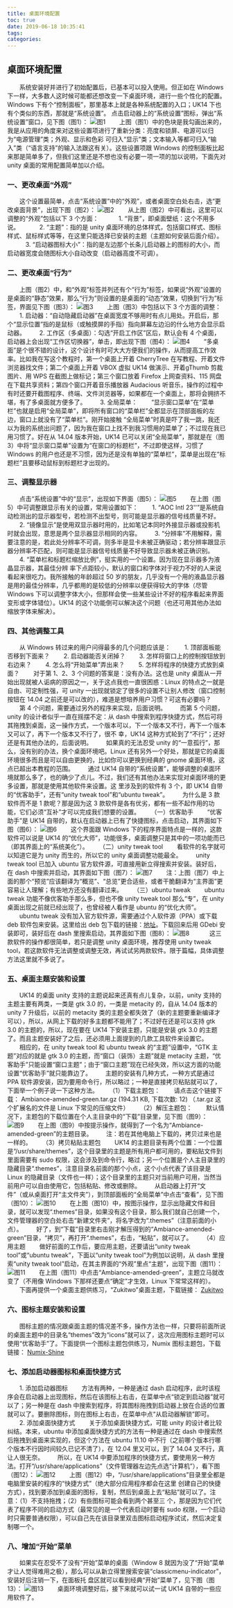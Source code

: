 ```yaml
---
title: 桌面环境配置
toc: true
date: 2019-06-18 10:35:41
tags:
categories:
---
```






## 桌面环境配置
　　系统安装好并进行了初始配置后，已基本可以投入使用。但正如在 Windows 下一样，大多数人这时候可能都还想改变一下桌面环境，进行一些个性化的配置。Windows 下有个“控制面板”，那里基本上就是各种系统配置的入口；UK14 下也有个类似的东西，那就是“系统设置”。
        点击启动器上的“系统设置”图标，弹出“系统设置”窗口，见下图（图1）：
![图1](https://www.ubuntukylin.com/ukylin/data/attachment/forum/201407/05/195631u311sx2r218vvllz.jpg)
　　上图（图1）中的色块是我勾画出来的，我是从应用的角度来对这些设置项进行了重新分类：亮度和锁屏、电源可以归为“电源管理”类；外观、显示和色彩 可归入“显示”类；文本输入等都可归入“输入”类（“语言支持”的输入法跟这有关）。这些设置项跟 Windows 的控制面板比起来那是简单多了，但我们这里还是不想也没有必要一项一项的加以说明，下面先对 unity 桌面的常用配置简单加以介绍。
### 一、更改桌面“外观”
　　这个设置最简单，点击“系统设置”中的“外观”，或者桌面空白处右击，选“更改桌面背景”，出现下图（图2）：
![图2](https://www.ubuntukylin.com/ukylin/data/attachment/forum/201407/05/195733l9hddpe002hz2zq9.jpg)
　　从上图（图2）中可看出，这里可以调整的“外观”包括以下 3 个方面：
　　　1. “背景”，即桌面壁纸：这个不用多说。
　　　2. “主题”：指的是 unity 桌面环境的总体样式，包括窗口样式、图标样式、鼠标样式等等，在这里只能选择已安装的主题（主题如何安装后面介绍）。
　　　3. “启动器图标大小”：指的是左边那个长条儿启动器上的图标的大小，而启动器宽度会随图标大小自动改变（启动器高度不可调）。
### 二、更改桌面“行为”
　　上图（图2）中，和“外观”标签并列还有个“行为”标签，如果说“外观”设置的是桌面的“静态”效果，那么“行为”则设置的是桌面的“动态”效果，切换到“行为”标签，界面见下图（图3）：
![图3](https://www.ubuntukylin.com/ukylin/data/attachment/forum/201407/05/195826a45s757ziskkski1.jpg)
　　上图（图3）中包括以下 3 个方面的调整：
　　1. 启动器：“自动隐藏启动器”在桌面宽度不够用时有点儿用处。开启后，那个“显示位置”指的是鼠标（或触摸屏的手指）指向屏幕左边沿的什么地方会显示启动器。
　　2. 工作区（多桌面）：勾选“开启工作区”区后，默认会有 4 个桌面，启动器上会出现“工作区切换器”，单击，即出现下图（图4）：
![图4](https://www.ubuntukylin.com/ukylin/data/attachment/forum/201407/05/195929yxiuc0rx8e2u5xuz.jpg)
　　“多桌面”是个很不错的设计，这个设计有时可大大方便我们的操作，从而提高工作效率。比如我在写这个教程时，第一个桌面上开着 CherryTree 在写教程、开着文件浏览器找文件；第二个桌面上开着 VBOX 虚拟 UK14 做演示、开着gThumb 剪裁图片、用 WPS 在截图上做标记；第三个窗口放着 Firefox 上网查资料、115 网盘在下载共享资料；第四个窗口开着音乐播放器 Audacious 听音乐，操作的过程中有时还要开截图程序、终端、文件浏览器等，如果都在一个桌面上，那将会拥挤不堪，有了多桌面就方便多了。
　　3. 全局菜单：
　　“显示窗口菜单”在“菜单栏”也就是启用“全局菜单”，即将所有窗口的“菜单栏”全都显示在顶部面板的左边，窗口上就没有了“菜单栏”。刚开始接触 “全局菜单”时真是吓了我一跳，我还以为我的系统出问题了，因为我在窗口上找不到我习惯用的菜单了；不过现在我已用习惯了。好在从 14.04 版本开始，UK14 已可以关闭“全局菜单”，那就是在（图3）中将“显示窗口菜单”设置为“在窗口的标题栏”，不过即使这样，习惯了 Windows 的用户也还是不习惯，因为还是没有单独的“菜单栏”，菜单是出现在“标题栏”且要移动鼠标到标题栏才出现的。
### 三、调整显示器
　　点击“系统设置”中的“显示”，出现如下界面（图5）：
![图5](https://www.ubuntukylin.com/ukylin/data/attachment/forum/201407/05/200037w3j5kjnlj3ltp6a3.jpg)
　　在上图（图5）中可调整跟显示有关的设置，常用设置如下：
　　1. “AOC Intl 23''”是系统自动检测出的显示器型号，若检测不出型号，则可能是显示器的信号线质量不好。
　　2.  “镜像显示”是使用双显示器时用的，比如笔记本同时外接显示器或投影机时就会出现，意思是两个显示器显示相同的内容。
　　3.  “分辨率”不用解释，需要注意的是，若此处分辨率不可调，则多半是显卡未被正确驱动；若分辨率跟显示器分辨率不匹配，则可能是显示器信号线质量不好导致显示器未被正确识别。
　　4.  “菜单栏和标题栏缩放比例”，挺实用的一个设置。因为现在显示器多为液晶显示器，其最佳分辨 率下点距较小，默认的窗口和字体对于视力不好的人来说看起来很吃力。我所接触的年龄超过 50 岁的朋友，几乎没有一个用的液晶显示器是用的最佳分辨率，几乎都用的是较低的分辨率以便获得较大的字体（尽管 Windows 下可以调整字体大小，但那样会使一些某些设计不好的程序看起来界面变形或字体错位）。UK14 的这个功能倒可以解决这个问题（也还可用其他办法如缩放字体来解决）。
### 四、其他调整工具
　　从 Windows 转过来的用户问得最多的几个问题应该是：
　　1. 顶部面板能否移到下面来？
　　2. 启动器能否关闭掉？
　　3. 怎样将窗口上的控制按钮放到右边来？
　　4. 怎么将“开始菜单”弄出来？
　　5. 怎样将程序的快捷方式放到桌面？
　　对于第 1、2、3 个问题的答案是：没有办法。这也是 unity 桌面从一开始出现就被人诟病的原因之一，关于这点我也一直很困惑：Linux 的特点之一就是自由、可定制性强，可 unity 一出现就锁定了很多的设置不让别人修改（窗口控制按钮在 14.04 之前还是可以改的），难道是想培养用户习惯？可这有必要吗？
　　第 4 个问题，需要通过另外的程序来实现，后面说明。
　　而第 5 个问题，unity 的设计者似乎一直在摇摆不定：从 dash 中搜索到程序快捷方式，然后可将其拖拽到桌面，这一操作方式，一个版本可以，下一个版本又不行，再下一个版本又可以了，再下一个版本又不行了，很不 幸，UK14 这种方式轮到了“不行”；还好还是有其他办法的，后面说明。
　　如果真的无法忍受 unity 的“一意孤行”，那么，没有别的办法，换个桌面环境吧。Linux 还有另外一个好处，那就是它的桌面环境很多而且是可以自由更换的，比如你可以更换到经典的 gnome 桌面环境，这点已超出本教程的范围。
　　通过 UK14 自带的“系统设置”，能够调整的桌面环境就那么多了，也的确少了点儿。不过，我们还有其他办法来实现对桌面环境的更多设置，那就是使用其他软件来设置。这 里涉及到的软件有 3 个，即 UK14 自带的“优客助手”，还有“unity tweak tool”和“ubuntu tweak”。
　　为什么是 3 款软件而不是 1 款呢？那是因为这 3 款软件是各有优劣，都有一些不起作用的功能，它们必须“互补”才可以完成我们想要的设置。
　　（一）优客助手
　　“优客助手”是 UK14 自带的，默认在启动器上已有了快捷图标，点击启动，其界面如下图（图6）： 
![图6](https://www.ubuntukylin.com/ukylin/data/attachment/forum/201407/05/200229eanarchgrh1iccha.jpg)
　　这个界面跟 Windows 下的程序界面特点是一样的，这款软件可以说是 UK14 的“优化大师”，功能很多，桌面调整只是其中的一项功能而已（即其界面上的“系统美化”）。
　　（二）unity tweak tool
　　看软件的名字就可以知道它是为 unity 而生的，所以它的 unity 桌面调整功能最全。
　　unity tweak tool 已加入 ubuntu 官方软件源，可直接用新立得搜索并安装。装好后，在 dash 中搜索并启动，其界面如下图（图7）：
![图7](https://www.ubuntukylin.com/ukylin/data/attachment/forum/201407/05/200319s4d6hsfshyk162y6.jpg)
　　注：上图（图7）中上面的那个“预览”应该翻译为“概览”、“总览”更合适些，或者干脆翻译为“主界面”更容易让人理解；有些地方还没有翻译过来。
　　（三）ubuntu tweak
　　ubuntu tweak 功能不像优客助手那么多，但也不像 unity tweak tool 那么“专”，在 unity 桌面出现之前就已经出现了，也曾经被人看作是 ubuntu 的“优化大师”。
　　ubuntu tweak 没有加入官方软件源，需要通过个人软件源（PPA）或下载 deb 软件包来安装。这里给出 deb 包下载的链接：[地址](https://launchpad.net/ubuntu-tweak/0.8.x/0.8.7/+download/ubuntu-tweak_0.8.7-1%7Etrusty2_all.deb)。下载回来后用 GDebi 安装即可，装好后在 dash 里搜索启动，其界面如下图（图8）：
![图8](https://www.ubuntukylin.com/ukylin/data/attachment/forum/201407/05/200405sax4yeymlayexthy.jpg)　
　　这三款软件的操作都很简单，若只是调整 unity 桌面环境，推荐使用 unity tweak tool，若这款软件无法调整或调整无效，再试试另两款软件。限于篇幅，具体调整方法这里就不多说了。
### 五、桌面主题安装和设置
　　UK14 的桌面 unity 支持的主题说起来还真有点儿复杂，以前，unity 支持的主题主要有两类，一类是 gtk 3.0 的，一类是 metacity 的，自从 14.04 版本的 unity 7 升级后，以前的 metacity 类的主题全都失效了（新的主题要重新编译才可以），所以，从网上下载的好多主题都不能用了；不过好在还是可以支持 gtk 3.0 的主题的，所以，现在要在 UK14 下安装主题，只能是安装 gtk 3.0 的主题了。而且主题安装好了之后，还必须用上面提到的几款工具软件来设置它。
　　相应的，在 unity tweak tool 和 ubuntu tweak 的“主题”设置中，“GTK 主题”对应的就是 gtk 3.0 的主题，而“窗口（装饰）主题”就是 metacity 主题，“优客助手”只能设置“窗口主题”；由于“窗口主题”现在已经失效，所以这方面的功能设置“优客助手”就只能靠边了。
　　主题的安装有几种方式，一种方式是通过 PPA 软件源安装，因为要用命令行，所以略过；一种是直接拷贝粘贴就可以了，下面举一个例子说一下这种方法。
　　（1）下载主题包：
　　请点击这个链接下载： Ambiance-amended-green.tar.gz (194.31 KB, 下载次数: 12) （.tar.gz 这个扩展名的文件是 Linux 下常见的压缩文件）
　　（2）解压主题包：
　　默认情况下，主题包的下载位置在个人主目录中的“下载”目录里，见下图（图9）：
![图9](https://www.ubuntukylin.com/ukylin/data/attachment/forum/201407/05/200836vuyfffjttthaaaks.jpg)
　　在上图（图9）中按提示操作，就得到了一个名为“Ambiance-amended-green”的主题目录。
　　注：若在其他电脑上下载的，拷贝过来也是一样的。
　　（3）拷贝粘贴主题包
　　UK14 的主题目录有两个位置：一个位置是“/usr/share/themes”，这个目录里的主题是所有用户都可用的，要粘贴文件到里面需要有 sudo 权限，这会涉及到命令行，略过；另一个位置是个人主目录里的隐藏目录“.themes”，注意目录名前面的那个小点，这个小点代表了该目录是 Linux 的隐藏目录（文件也一样）；这个目录里的主题只对当前用户可用，当然当前用户可以自由使用它，包括粘贴、修改或删除。
　　从启动器上打开“文件”（或从桌面打开“主文件夹”），到顶部面板的“全局菜单”中点击“查看”，见下图（图10）：
![图10](https://www.ubuntukylin.com/ukylin/data/attachment/forum/201407/05/201007uxx7vvl55e5vhzmh.jpg)
　　在上图（图10）中，按图示操作，显示出隐藏文件和目录，就可以发现“.themes”目录，如果没有这个目录，那么我们就自己创建一个，文件管理器的空白处右击“新建文件夹”，将名字改为“.themes”（注意前面的小点）。
　　好了，到“下载”目录里右击刚才解压得到的“Ambiance-amended-green”目录，“拷贝”，再打开“.themes”，右击，“粘贴”，就可以了。
　　（4）应用主题
　　做好前面的工作后，要应用主题，还要请出“unity tweak tool”或“ubuntu tweak”，下面以“unity tweak tool”为例加以说明，从 dash 里搜索“unity tweak tool”启动，在其主界面的“外观”里点“主题”，出现下图（图11）：
![图11](https://www.ubuntukylin.com/ukylin/data/attachment/forum/201407/05/201110q7idggpgdfzjgp28.jpg)
　　在上图（图11）中点击“Ambiance-amended-green”，主题立马就改变了（不用像 Windows 下那样还要点“确定”才生效，Linux 下常常这样的）。
　　下面再提供一个桌面主题供练习，“Zukitwo”桌面主题，下载链接： [Zukitwo](http://www.ubuntukylin.com/ukylin/forum.php?mod=attachment&aid=MTE2Mjl8ZGU0ZWY4MGF8MTQyMTM3MDk1Nnw0NTQ4fDk4ODI%3D)
### 六、图标主题安装和设置
　　图标主题的情况跟桌面主题的情况差不多，操作方法也一样，只要将前面所说的桌面主题中的目录名“themes”改为“icons”就可以了，这次应用图标主题时可以使用“优客助手”了。下面提供一个图标主题包供练习，Numix 图标主题包，下载链接： [Numix-Shine](http://www.ubuntukylin.com/ukylin/forum.php?mod=attachment&aid=MTE2MzB8NTUxNTI2ZTl8MTQyMTM3MDk1Nnw0NTQ4fDk4ODI%3D)
### 七、添加启动器图标和桌面快捷方式
　　1. 添加启动器图标
　　方法有两种，一种是通过 dash 启动程序，此时该程序会在启动器上出现图标，然后在该图标上右击，在菜单中点“锁定到启动器”就可以了；另一种是在 dash 中搜索到程序，将其图标拖拽到启动器上放在合适的位置就可以了。要删除图标，则在图标上右击，在菜单中点“从启动器解锁”即可。
　　2. 添加桌面快捷方式
　　关于添加桌面快捷方式，可能 unity 的设计者比较纠结。本来，ubuntu 中添加桌面快捷方式的方法有一种是通过在 dash 中搜索然后拖拽到桌面来实现的，但这个方法在 ubuntu 11.10 中不行（之前哪个版本行哪个版本不行因时间较久已记不清了），在 12.04 里又可以，到了 14.04 又不行，真让人很无奈。
　　所以，在 UK14 中要添加程序的快捷方式，要使用另一种方法。打开“/usr/share/applications”（文件管理器左边先点选“计算机”），看下图（图12）：
![图12](https://www.ubuntukylin.com/ukylin/data/attachment/forum/201407/05/202502q9xwe7f2ejjea709.jpg)
　　上图（图12）中，“/usr/share/applications”目录里全都是电脑里安装的程序的“快捷方式”（绝大部分应用程序都会在这里 创建自己的快捷方式），找到要添加到桌面的图标，复制，然后到桌面上去“粘贴”就可以了。注意：（1）不支持拖拽；（2）有些图标可能会看到两个甚至三 个，那是因为它们代表了程序不同的启动方式（最常见的是一个代表启动时要有 sudo 权限，一个启动时只需要普通权限），可以自己先在该目录里双击图标启动程序试试，然后决定复制哪一个。
### 八、增加“开始”菜单
　　如果实在忍受不了没有“开始”菜单的桌面（Window 8 就因为没了“开始”菜单才让人觉得难用之极），那么可以从新立得里搜索安装“classicmenu-indicator”，安装好后注销一下，在面板托 盘区就可以看到经典“开始”菜单了，见下图（图13）：
![图13](https://www.ubuntukylin.com/ukylin/data/attachment/forum/201407/05/202612hjh747jmcho6u7gj.jpg)
　　桌面环境调整好后，接下来就可以试一试 UK14 自带的一些应用软件了。
